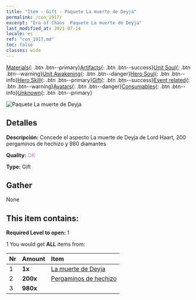 ```yaml
---
title: "Item - Gift - Paquete La muerte de Deyja"
permalink: /con_1917/
excerpt: "Era of Chaos  Paquete La muerte de Deyja"
last_modified_at: 2021-07-14
locale: es
ref: "con_1917.md"
toc: false
classes: wide
---
```

 [Materials](/ItemsES/){: .btn .btn--primary}[Artifacts](/ItemsES/Artifacts/){: .btn .btn--success}[Unit Soul](/ItemsES/UnitSoul/){: .btn .btn--warning}[Unit Awakening](/ItemsES/UnitAwakening/){: .btn .btn--danger}[Hero Soul](/ItemsES/HeroSoul/){: .btn .btn--info}[Hero Skill](/ItemsES/HeroSkill/){: .btn .btn--primary}[Gift](/ItemsES/Gift/){: .btn .btn--success}[Event related](/ItemsES/Events/){: .btn .btn--warning}[Avatars](/ItemsES/Avatars/){: .btn .btn--danger}[Consumables](/ItemsES/Consumables/){: .btn .btn--info}[Unknown](/ItemsES/Unknown/){: .btn .btn--primary}

 ![Paquete La muerte de Deyja](/images/t/i_907540.png)

## Detalles
 **Descripción:** Concede el aspecto La muerte de Deyja de Lord Haart, 200 pergaminos de hechizo y 980 diamantes

 **Quality:** <span style="color: #DA70D6">OK</span>

 **Type:** Gift

## Gather

  None

## This item contains:

 **Required Level to open:** 1

 1 You would get **ALL** items  from:

  | Nr | Amount |     Item    |
  |:---|:-------|:------------|
  | 1 |  **1x** | [La muerte de Deyja](/ItemsES/con_1050/) |  | 
  | 2 |  **200x** | [Pergaminos de hechizo](/ItemsES/con_694/) |  | 
  | 3 |  **980x** | <i class="fas fa-gem"/> |  | 
